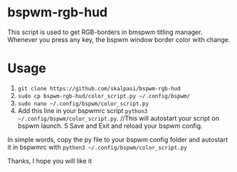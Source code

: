 # bspwm-rgb-hud

This script is used to get RGB-borders in bmspwm titling manager.
Whenever you press any key, the bspwm window border color with change.

# Usage

1. ```git clone https://github.com/skalpasi/bspwm-rgb-hud```
2. ```sudo cp bspwm-rgb-hud/color_script.py ~/.config/bspwm/```
3. ```sudo nano ~/.config/bspwm/color_script.py```
4. Add this line in your bspwmrc script ```python3 ~/.config/bspwm/color_script.py```. //This will autostart your script on bspwm launch.
5 Save and Exit and reload your bspwm config.

In simple words, copy the py file to your bspwm config folder and autostart it in bspwmrc with ```python3 ~/.config/bspwm/color_script.py```

Thanks, I hope you will like it
